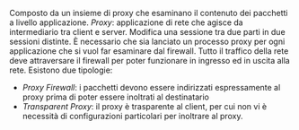 Composto da un insieme di proxy che esaminano il contenuto dei pacchetti a livello applicazione.
_Proxy_: applicazione di rete che agisce da intermediario tra client e server.
Modifica una sessione tra due parti in due sessioni distinte.
È necessario che sia lanciato un processo proxy per ogni applicazione che si vuol far esaminare dal firewall.
Tutto il traffico della rete deve attraversare il firewall per poter funzionare in ingresso ed in uscita alla rete.
Esistono due tipologie:
- _Proxy Firewall_: i pacchetti devono essere indirizzati espressamente al proxy prima di poter essere inoltrati al destinatario
- _Transparent Proxy_: il proxy è trasparente al client, per cui non vi è necessità di configurazioni particolari per inoltrare al proxy.